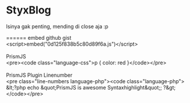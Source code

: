# StyxBlog
Isinya gak penting, mending di close aja :p

======
embed github gist<br/>
&lt;script&gt;embed(&quot;0d125f838b5c80d89f6a.js&quot;)&lt;/script&gt;
<br/><br/>
PrismJS<br/>
&lt;pre&gt;&lt;code class=&quot;language-css&quot;&gt;p { color: red }&lt;/code&gt;&lt;/pre&gt;
<br/><br/>
PrismJS Plugin Linenumber<br/>
&lt;pre class=&quot;line-numbers language-php&quot;&gt;&lt;code class=&quot;language-php&quot;&gt;
&amp;lt;?php
echo &amp;quot;PrismJS is awesome Syntaxhighlight&amp;quot;;
?&amp;gt;
&lt;/code&gt;&lt;/pre&gt;
<br/><br/>


